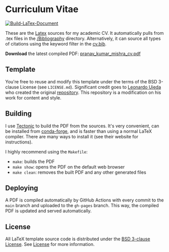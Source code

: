 # Curriculum Vitae

[![Build-LaTex-Document](https://github.com/pranavmishra90/Curriculum-Vitae_Pranav-Mishra/actions/workflows/Build-LaTex-Document/badge.svg?event=push)](https://github.com/pranavmishra90/Curriculum-Vitae_Pranav-Mishra/actions)

These are the [Latex](./pranav_kumar_mishra_cv.tex) sources for my academic CV. It automatically pulls from .tex files in the [/Bibliography](./Bibliography/) directory. Alternatively, it can source all types of citations using the keyword filter in the [cv.bib](./CV.bib).

**Download** the latest compiled PDF:
[pranav_kumar_mishra_cv.pdf](https://github.com/pranavmishra90/Curriculum-Vitae_Pranav-Mishra/blob/main/pranav_kumar_mishra_cv.pdf)

## Template

You're free to reuse and modify this template under the terms of the BSD
3-clause License (see `LICENSE.md`). Significant credit goes to [Leonardo Uieda](https://github.com/leouieda) who created the original [repository](https://github.com/leouieda/cv). This repository is a modification on his work for content and style.

## Building

I use [Tectonic](https://tectonic-typesetting.github.io) to build the PDF from
the sources.
It's very convenient, can be installed from
[conda-forge](https://github.com/conda-forge/tectonic-feedstock),
and is faster than using a normal LaTeX compiler.
There are many ways to install it (see their website for instructions).

I highly recommend using the `Makefile`:

* `make`: builds the PDF
* `make show`: opens the PDF on the default web browser
* `make clean`: removes the built PDF and any other generated files

## Deploying

A PDF is compiled automatically by GitHub Actions with every commit to the
`main` branch and uploaded to the `gh-pages` branch.
This way, the compiled PDF is updated and served automatically.

## License

All LaTeX template source code is distributed under the
[BSD 3-clause License](https://opensource.org/licenses/BSD-3-Clause). See [License](./LICENSE.md) for more information.
